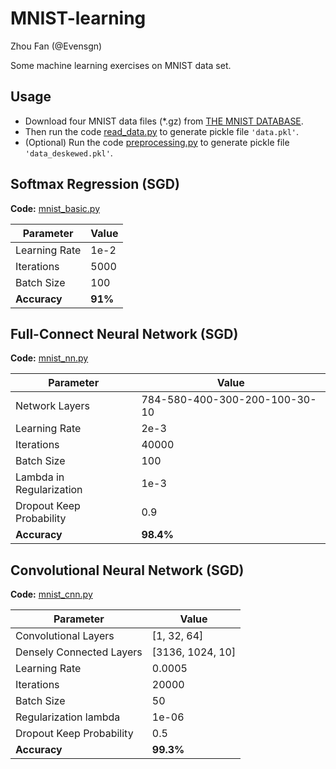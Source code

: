 # MNIST-learning

Zhou Fan (@Evensgn)

Some machine learning exercises on MNIST data set.

## Usage
* Download four MNIST data files (*.gz) from [THE MNIST DATABASE](http://yann.lecun.com/exdb/mnist/).
* Then run the code [read_data.py](read_data.py) to generate pickle file `'data.pkl'`.
* (Optional) Run the code [preprocessing.py](preprocessing.py) to generate pickle file `'data_deskewed.pkl'`.

## Softmax Regression (SGD)
**Code:** [mnist_basic.py](mnist_basic.py)

Parameter | Value
------------ | ----
Learning Rate | 1e-2 
Iterations | 5000
Batch Size | 100
**Accuracy** | **91%**

## Full-Connect Neural Network (SGD)
**Code:** [mnist_nn.py](mnist_nn.py)

Parameter | Value
------------ | ----
Network Layers | 784-580-400-300-200-100-30-10
Learning Rate | 2e-3
Iterations | 40000
Batch Size | 100
Lambda in Regularization | 1e-3
Dropout Keep Probability | 0.9
**Accuracy** | **98.4%**

## Convolutional Neural Network (SGD)
**Code:** [mnist_cnn.py](mnist_cnn.py)

Parameter | Value
----------- | ------
Convolutional Layers | [1, 32, 64]
Densely Connected Layers|  [3136, 1024, 10]
Learning Rate | 0.0005
Iterations | 20000
Batch Size | 50
Regularization lambda | 1e-06
Dropout Keep Probability | 0.5
**Accuracy** | **99.3%**
